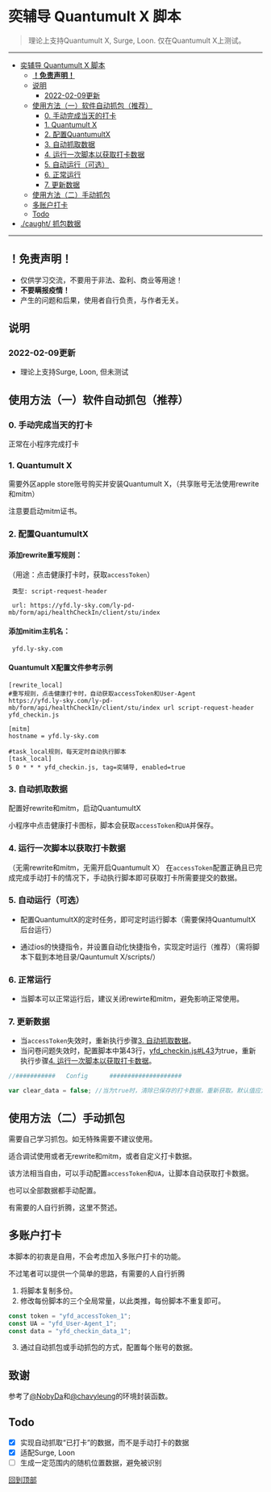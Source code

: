 # 奕辅导 Quantumult X 脚本
>理论上支持Quantumult X, Surge, Loon. 仅在Quantumult X上测试。

-------------------
- [奕辅导 Quantumult X 脚本](#奕辅导-quantumult-x-脚本)
  - [**！免责声明！**](#免责声明)
  - [说明](#说明)
    - [2022-02-09更新](#2022-02-09更新)
  - [使用方法（一）软件自动抓包（推荐）](#使用方法一软件自动抓包推荐)
    - [0. 手动完成当天的打卡](#0-手动完成当天的打卡)
    - [1. Quantumult X](#1-quantumult-x)
    - [2. 配置QuantumultX](#2-配置quantumultx)
    - [3. 自动抓取数据](#3-自动抓取数据)
    - [4. 运行一次脚本以获取打卡数据](#4-运行一次脚本以获取打卡数据)
    - [5. 自动运行（可选）](#5-自动运行可选)
    - [6. 正常运行](#6-正常运行)
    - [7. 更新数据](#7-更新数据)
  - [使用方法（二）手动抓包](#使用方法二手动抓包)
  - [多账户打卡](#多账户打卡)
  - [Todo](#todo)
- [./caught/  抓包数据](./caught)
--------------------

## **！免责声明！**

- 仅供学习交流，不要用于非法、盈利、商业等用途！
- **不要瞒报疫情！**
- 产生的问题和后果，使用者自行负责，与作者无关。

## 说明

### 2022-02-09更新

- 理论上支持Surge, Loon, 但未测试

## 使用方法（一）软件自动抓包（推荐）
### 0. 手动完成当天的打卡
正常在小程序完成打卡

### 1. Quantumult X

需要外区apple store账号购买并安装Quantumult X，（共享账号无法使用rewrite和mitm）

注意要启动mitm证书。

### 2. 配置QuantumultX

#### 添加rewrite重写规则：

（用途：点击健康打卡时，获取`accessToken`）
```
 类型: script-request-header

 url: https://yfd.ly-sky.com/ly-pd-mb/form/api/healthCheckIn/client/stu/index
```


#### 添加mitim主机名：
```
 yfd.ly-sky.com
```

#### Quantumult X配置文件参考示例
```
[rewrite_local]
#重写规则，点击健康打卡时，自动获取accessToken和User-Agent
https://yfd.ly-sky.com/ly-pd-mb/form/api/healthCheckIn/client/stu/index url script-request-header yfd_checkin.js

[mitm]
hostname = yfd.ly-sky.com

#task_local规则，每天定时自动执行脚本
[task_local]
5 0 * * * yfd_checkin.js, tag=奕辅导, enabled=true
```

### 3. 自动抓取数据

配置好rewrite和mitm，启动QuantumultX

小程序中点击健康打卡图标，脚本会获取`accessToken`和`UA`并保存。

### 4. 运行一次脚本以获取打卡数据
（无需rewrite和mitm，无需开启Quantumult X）
在`accessToken`配置正确且已完成完成手动打卡的情况下，手动执行脚本即可获取打卡所需要提交的数据。

### 5. 自动运行（可选）

- 配置QuantumultX的定时任务，即可定时运行脚本（需要保持QuantumultX后台运行）

- 通过ios的快捷指令，并设置自动化快捷指令，实现定时运行（推荐）（需将脚本下载到本地目录/Qauntumult X/scripts/）

### 6. 正常运行

- 当脚本可以正常运行后，建议关闭rewirte和mitm，避免影响正常使用。

### 7. 更新数据
- 当`accessToken`失效时，重新执行步骤[3. 自动抓取数据](#3-自动抓取数据)。
- 当问卷问题失效时，配置脚本中第43行，[yfd_checkin.js#L43](./yfd_checkin.js#L43)为true，重新执行步骤[4. 运行一次脚本以获取打卡数据](#4-运行一次脚本以获取打卡数据)。
```JavaScript
//###########	Config		####################

var clear_data = false;	//当为true时，清除已保存的打卡数据，重新获取。默认值应为false
```

## 使用方法（二）手动抓包

需要自己学习抓包。如无特殊需要不建议使用。

适合调试使用或者无rewrite和mitm，或者自定义打卡数据。

该方法相当自由，可以手动配置`accessToken`和`UA`，让脚本自动获取打卡数据。

也可以全部数据都手动配置。

有需要的人自行折腾，这里不赘述。

## 多账户打卡

本脚本的初衷是自用，不会考虑加入多账户打卡的功能。

不过笔者可以提供一个简单的思路，有需要的人自行折腾

1. 将脚本复制多份。
2. 修改每份脚本的三个全局常量，以此类推，每份脚本不重复即可。
```JavaScript
const token = "yfd_accessToken_1";
const UA = "yfd_User-Agent_1";
const data = "yfd_checkin_data_1";
```
3. 通过自动抓包或手动抓包的方式，配置每个账号的数据。

## 致谢

参考了[@NobyDa](https://github.com/NobyDa)和[@chavyleung](https://github.com/chavyleung)的环境封装函数。

## Todo

 - [x] 实现自动抓取“已打卡”的数据，而不是手动打卡的数据
 - [x] 适配Surge, Loon
 - [ ] 生成一定范围内的随机位置数据，避免被识别

 [回到顶部](#readme)
